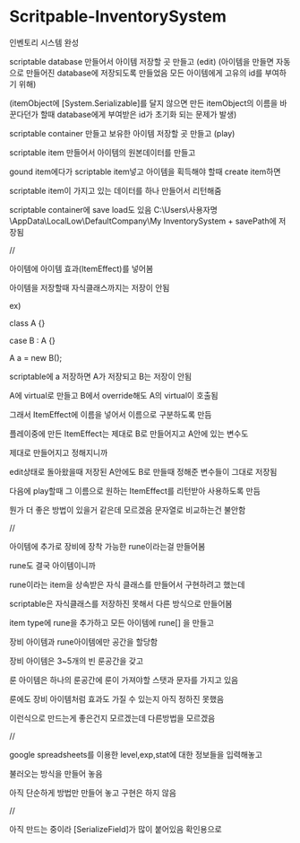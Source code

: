 # Scritpable-InventorySystem

인벤토리 시스템 완성

scriptable database 만들어서 아이템 저장할 곳 만들고 (edit) (아이템을 만들면 자동으로 만들어진 database에 저장되도록 만들었음 모든 아이템에게 고유의 id를 부여하기 위해)

(itemObject에 [System.Serializable]를 달지 않으면 만든 itemObject의 이름을 바꾼다던가 할때 database에게 부여받은 id가 초기화 되는 문제가 발생)

scriptable container 만들고 보유한 아이템 저장할 곳 만들고 (play)

scriptable item 만들어서 아이템의 원본데이터를 만들고

gound item에다가 scriptable item넣고 아이템을 획득해야 할때 create item하면

scriptable item이 가지고 있는 데이터를 하나 만들어서 리턴해줌

scriptable container에 save load도 있음 C:\Users\사용자명\AppData\LocalLow\DefaultCompany\My InventorySystem + savePath에 저장됨

//

아이템에 아이템 효과(ItemEffect)를 넣어봄

아이템을 저장할때 자식클래스까지는 저장이 안됨

ex) 

class A {}

case B : A {}

A a = new B();

scriptable에 a 저장하면 A가 저장되고 B는 저장이 안됨

A에 virtual로 만들고 B에서 override해도 A의 virtual이 호출됨

그래서 ItemEffect에 이름을 넣어서 이름으로 구분하도록 만듬

플레이중에 만든 ItemEffect는 제대로 B로 만들어지고 A안에 있는 변수도

제대로 만들어지고 정해지니까

edit상태로 돌아왔을때 저장된 A안에도 B로 만들때 정해준 변수들이 그대로 저장됨

다음에 play할때 그 이름으로 원하는 ItemEffect를 리턴받아 사용하도록 만듬 

뭔가 더 좋은 방법이 있을거 같은데 모르겠음 문자열로 비교하는건 불안함

//

아이템에 추가로 장비에 장착 가능한 rune이라는걸 만들어봄

rune도 결국 아이템이니까

rune이라는 item을 상속받은 자식 클래스를 만들어서 구현하려고 했는데

scriptable은 자식클래스를 저장하진 못해서 다른 방식으로 만들어봄

item type에 rune을 추가하고 모든 아이템에 rune[] 을 만들고

장비 아이템과 rune아이템에만 공간을 할당함

장비 아이템은 3~5개의 빈 룬공간을 갖고

룬 아이템은 하나의 룬공간에 룬이 가져야할 스탯과 문자를 가지고 있음

룬에도 장비 아이템처럼 효과도 가질 수 있는지 아직 정하진 못했음

이런식으로 만드는게 좋은건지 모르겠는데 다른방법을 모르겠음

//

google spreadsheets를 이용한 level,exp,stat에 대한 정보들을 입력해놓고

불러오는 방식을 만들어 놓음

아직 단순하게 방법만 만들어 놓고 구현은 하지 않음

//

아직 만드는 중이라 [SerializeField]가 많이 붙어있음 확인용으로
